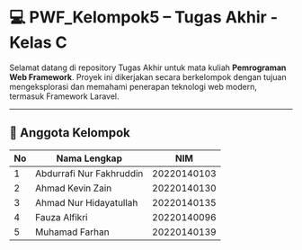 # 💻 PWF_Kelompok5 – Tugas Akhir - Kelas C

Selamat datang di repository Tugas Akhir untuk mata kuliah **Pemrograman Web Framework**. Proyek ini dikerjakan secara berkelompok dengan tujuan mengeksplorasi dan memahami penerapan teknologi web modern, termasuk Framework Laravel.

---

## 👥 Anggota Kelompok

| No | Nama Lengkap                   | NIM            |
|----|--------------------------------|----------------|
| 1  | Abdurrafi Nur Fakhruddin       | 20220140103    |
| 2  | Ahmad Kevin Zain               | 20220140130    |
| 3  | Ahmad Nur Hidayatullah         | 20220140135    |
| 4  | Fauza Alfikri                  | 20220140096    |
| 5  | Muhamad Farhan                 | 20220140139    |
